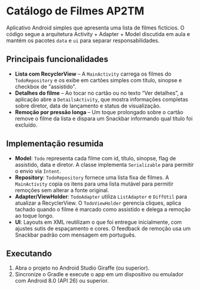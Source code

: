 # Catálogo de Filmes AP2TM

Aplicativo Android simples que apresenta uma lista de filmes fictícios. O código segue a arquitetura Activity + Adapter + Model discutida em aula e mantém os pacotes `data` e `ui` para separar responsabilidades.

## Principais funcionalidades

- **Lista com RecyclerView** – A `MainActivity` carrega os filmes do `TodoRepository` e os exibe em cartões simples com título, sinopse e checkbox de "assistido".
- **Detalhes do filme** – Ao tocar no cartão ou no texto “Ver detalhes”, a aplicação abre a `DetailsActivity`, que mostra informações completas sobre diretor, data de lançamento e status de visualização.
- **Remoção por pressão longa** – Um toque prolongado sobre o cartão remove o filme da lista e dispara um Snackbar informando qual título foi excluído.

## Implementação resumida

- **Model**: `Todo` representa cada filme com id, título, sinopse, flag de assistido, data e diretor. A classe implementa `Serializable` para permitir o envio via `Intent`.
- **Repository**: `TodoRepository` fornece uma lista fixa de filmes. A `MainActivity` copia os itens para uma lista mutável para permitir remoções sem alterar a fonte original.
- **Adapter/ViewHolder**: `TodoAdapter` utiliza `ListAdapter` e `DiffUtil` para atualizar a RecyclerView. O `TodoViewHolder` gerencia cliques, aplica tachado quando o filme é marcado como assistido e delega a remoção ao toque longo.
- **UI**: Layouts em XML reutilizam o que foi entregue inicialmente, com ajustes sutis de espaçamento e cores. O feedback de remoção usa um Snackbar padrão com mensagem em português.

## Executando

1. Abra o projeto no Android Studio Giraffe (ou superior).
2. Sincronize o Gradle e execute o app em um dispositivo ou emulador com Android 8.0 (API 26) ou superior.
